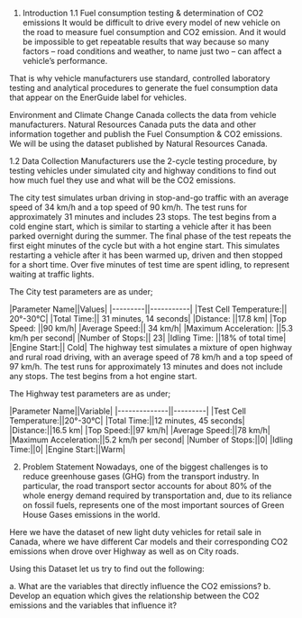 1. Introduction
1.1 Fuel consumption testing & determination of CO2 emissions
It would be difficult to drive every model of new vehicle on the road to measure fuel consumption and CO2 emission. And it would be impossible to get repeatable results that way because so many factors – road conditions and weather, to name just two – can affect a vehicle’s performance.

That is why vehicle manufacturers use standard, controlled laboratory testing and analytical procedures to generate the fuel consumption data that appear on the EnerGuide label for vehicles.

Environment and Climate Change Canada collects the data from vehicle manufacturers. Natural Resources Canada puts the data and other information together and publish the Fuel Consumption & CO2 emissions. We will be using the dataset published by Natural Resources Canada.

1.2 Data Collection
Manufacturers use the 2-cycle testing procedure, by testing vehicles under simulated city and highway conditions to find out how much fuel they use and what will be the CO2 emissions.

The city test simulates urban driving in stop-and-go traffic with an average speed of 34 km/h and a top speed of 90 km/h. The test runs for approximately 31 minutes and includes 23 stops. The test begins from a cold engine start, which is similar to starting a vehicle after it has been parked overnight during the summer. The final phase of the test repeats the first eight minutes of the cycle but with a hot engine start. This simulates restarting a vehicle after it has been warmed up, driven and then stopped for a short time. Over five minutes of test time are spent idling, to represent waiting at traffic lights.

The City test parameters are as under;

|Parameter Name||Values|
|---------||-----------|
|Test Cell Temperature:|| 20°-30°C|
|Total Time:|| 31 minutes, 14 seconds|
|Distance: ||17.8 km|
|Top Speed: ||90 km/h|
|Average Speed:|| 34 km/h|
|Maximum Acceleration: ||5.3 km/h per second|
|Number of Stops:|| 23|
|Idling Time: ||18% of total time|
|Engine Start:|| Cold|
The highway test simulates a mixture of open highway and rural road driving, with an average speed of 78 km/h and a top speed of 97 km/h. The test runs for approximately 13 minutes and does not include any stops. The test begins from a hot engine start.

The Highway test parameters are as under;

|Parameter Name||Variable|
|--------------||---------|
|Test Cell Temperature:||20°-30°C|
|Total Time:||12 minutes, 45 seconds|
|Distance:||16.5 km|
|Top Speed:||97 km/h|
|Average Speed:||78 km/h|
|Maximum Acceleration:||5.2 km/h per second|
|Number of Stops:||0|
|Idling Time:||0|
|Engine Start:||Warm|

2. Problem Statement
Nowadays, one of the biggest challenges is to reduce greenhouse gases (GHG) from the transport industry. In particular, the road transport sector accounts for about 80% of the whole energy demand required by transportation and, due to its reliance on fossil fuels, represents one of the most important sources of Green House Gases emissions in the world.

Here we have the dataset of new light duty vehicles for retail sale in Canada, where we have different Car models and their corresponding CO2 emissions when drove over Highway as well as on City roads.

Using this Dataset let us try to find out the following:

a. What are the variables that directly influence the CO2 emissions?
b. Develop an equation which gives the relationship between the CO2 emissions and the       variables that influence it?

